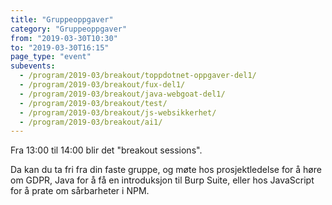 ```yaml
---
title: "Gruppeoppgaver"
category: "Gruppeoppgaver"
from: "2019-03-30T10:30"
to: "2019-03-30T16:15"
page_type: "event"
subevents:
  - /program/2019-03/breakout/toppdotnet-oppgaver-del1/
  - /program/2019-03/breakout/fux-del1/
  - /program/2019-03/breakout/java-webgoat-del1/
  - /program/2019-03/breakout/test/
  - /program/2019-03/breakout/js-websikkerhet/
  - /program/2019-03/breakout/ai1/
---
```


Fra 13:00 til 14:00 blir det "breakout sessions". 

Da kan du ta fri fra din faste gruppe, og møte hos prosjektledelse for å høre om GDPR, Java for å få en introduksjon til Burp Suite, eller hos JavaScript for å prate om sårbarheter i NPM.